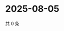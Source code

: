 # 2025-08-05

共 0 条

<!-- BEGIN ZHIHUQUESTIONS -->
<!-- 最后更新时间 Tue Aug 05 2025 14:20:51 GMT+0800 (China Standard Time) -->

<!-- END ZHIHUQUESTIONS -->

